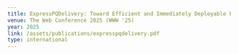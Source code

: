 ```yaml
---
title: ExpressPQDelivery: Toward Efficient and Immediately Deployable Post-Quantum Key Delivery for Web-of-Things
venue: The Web Conference 2025 (WWW '25)
year: 2025
link: /assets/publications/expresspqdelivery.pdf
type: international
---
```

